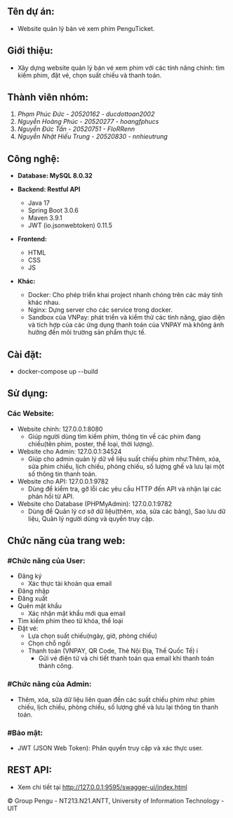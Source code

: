 ## **Tên dự án:**
- Website quản lý bán vé xem phim PenguTicket.

## **Giới thiệu:**
- Xây dựng website quản lý bán vé xem phim với các tính năng chính: tìm kiếm phim, đặt vé, chọn suất chiếu và thanh toán.

## **Thành viên nhóm:**
1. *Phạm Phúc Đức - 20520162 - ducdottoan2002*
2. *Nguyễn Hoàng Phúc - 20520277 - hoangfphucs*
3. *Nguyễn Đức Tấn - 20520751 - FloRRenn*
4. *Nguyễn Nhật Hiếu Trung - 20520830 - nnhieutrung*

## **Công nghệ:**
- **Database: MySQL 8.0.32**

- **Backend: Restful API**
  - Java 17
  - Spring Boot 3.0.6
  - Maven 3.9.1
  - JWT (io.jsonwebtoken) 0.11.5

- **Frontend:**
	- HTML
	- CSS
	- JS

- **Khác:**
	- Docker: Cho phép triển khai project nhanh chóng trên các máy tính khác nhau.
	- Nginx: Dựng server cho các service trong docker.
	- Sandbox của VNPay: phát triển và kiểm thử các tính năng, giao diện và tích hợp của các ứng dụng thanh toán của VNPAY mà không ảnh hưởng đến môi trường sản phẩm thực tế.

## **Cài đặt:**
- docker-compose up --build

## **Sử dụng:**
### **Các Website:**
- Website chính: 127.0.0.1:8080 
	- Giúp người dùng tìm kiếm phim, thông tin về các phim đang chiếu(tên phim, poster, thể loại, thời lượng).
- Website cho Admin: 127.0.0.1:34524 
	- Giúp cho admin quản lý dữ về liệu suất chiếu phim như:Thêm, xóa, sửa phim chiếu, lịch chiếu, phòng chiếu, số lượng ghế và lưu lại một số thông tin thanh toán. 
- Website cho API: 127.0.0.1:9782
	- Dùng để kiểm tra, gỡ lỗi các yêu cầu HTTP đến API và nhận lại các phản hồi từ API.
- Website cho Database (PHPMyAdmin): 127.0.0.1:9782 
	- Dùng để Quản lý cơ sở dữ liệu(thêm, xóa, sửa các bảng), Sao lưu dữ liệu, Quản lý người dùng và quyền truy cập.

## **Chức năng của trang web:**
### **#Chức năng của User:**
- Đăng ký
	+ Xác thực tài khoản qua email
- Đăng nhập
- Đăng xuất
- Quên mật khẩu
	+ Xác nhận mật khẩu mới qua email
- Tìm kiếm phim theo từ khóa, thể loại
- Đặ̣t vé:
	+ Lựa chọn suất chiếu(ngày, giờ, phòng chiếu)
	+ Chọn chỗ ngồi
	+ Thanh toán (VNPAY, QR Code, Thẻ Nội Địa, Thể Quốc Tế) i
    	* Gửi vé điện tử và chi tiết thanh toán qua email khi thanh toán thành công.

### **#Chức năng của Admin:**
- Thêm, xóa, sữa dữ liệu liên quan đến các suất chiếu phim như: phim chiếu, lịch chiếu, phòng chiếu, số lượng ghế và lưu lại thông tin thanh toán.

### **#Bảo mật:**
- JWT (JSON Web Token): Phân quyền truy cập và xác thực user.

## **REST API:**
- Xem chi tiết tại http://127.0.0.1:9595/swagger-ui/index.html

© Group Pengu - NT213.N21.ANTT, University of Information Technology - UIT
